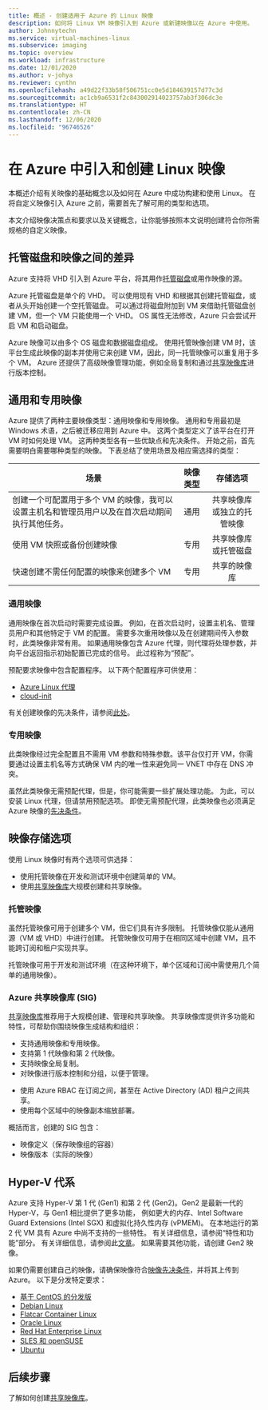 ```yaml
---
title: 概述 - 创建适用于 Azure 的 Linux 映像
description: 如何将 Linux VM 映像引入到 Azure 或新建映像以在 Azure 中使用。
author: Johnnytechn
ms.service: virtual-machines-linux
ms.subservice: imaging
ms.topic: overview
ms.workload: infrastructure
ms.date: 12/01/2020
ms.author: v-johya
ms.reviewer: cynthn
ms.openlocfilehash: a49d22f33b58f506751cc0e5d184639157d77c3d
ms.sourcegitcommit: ac1cb9a6531f2c843002914023757ab3f306dc3e
ms.translationtype: HT
ms.contentlocale: zh-CN
ms.lasthandoff: 12/06/2020
ms.locfileid: "96746526"
---
```

# <a name="bringing-and-creating-linux-images-in-azure"></a>在 Azure 中引入和创建 Linux 映像

本概述介绍有关映像的基础概念以及如何在 Azure 中成功构建和使用 Linux。 在将自定义映像引入 Azure 之前，需要首先了解可用的类型和选项。

本文介绍映像决策点和要求以及关键概念，让你能够按照本文说明创建符合你所需规格的自定义映像。

## <a name="difference-between-managed-disks-and-images"></a>托管磁盘和映像之间的差异


Azure 支持将 VHD 引入到 Azure 平台，将其用作[托管磁盘](../faq-for-disks.md#managed-disks)或用作映像的源。 

Azure 托管磁盘是单个的 VHD。 可以使用现有 VHD 和根据其创建托管磁盘，或者从头开始创建一个空托管磁盘。 可以通过将磁盘附加到 VM 来借助托管磁盘创建 VM，但一个 VM 只能使用一个 VHD。 OS 属性无法修改，Azure 只会尝试开启 VM 和启动磁盘。 

Azure 映像可以由多个 OS 磁盘和数据磁盘组成。 使用托管映像创建 VM 时，该平台生成此映像的副本并使用它来创建 VM，因此，同一托管映像可以重复用于多个 VM。 Azure 还提供了高级映像管理功能，例如全局复制和通过[共享映像库](shared-image-galleries.md)进行版本控制。 



## <a name="generalized-and-specialized"></a>通用和专用映像

Azure 提供了两种主要映像类型：通用映像和专用映像。 通用和专用最初是 Windows 术语，之后被迁移应用到 Azure 中。 这两个类型定义了该平台在打开 VM 时如何处理 VM。 这两种类型各有一些优缺点和先决条件。 开始之前，首先需要明白需要哪种类型的映像。 下表总结了使用场景及相应需选择的类型：

| 场景      | 映像类型  | 存储选项 |
| ------------- |:-------------:| :-------------:| 
| 创建一个可配置用于多个 VM 的映像，我可以设置主机名和管理员用户以及在首次启动期间执行其他任务。 | 通用 | 共享映像库或独立的托管映像 |
| 使用 VM 快照或备份创建映像 | 专用 |共享映像库或托管磁盘 |
| 快速创建不需任何配置的映像来创建多个 VM |专用 |共享的映像库 |


### <a name="generalized-images"></a>通用映像

通用映像在首次启动时需要完成设置。 例如，在首次启动时，设置主机名、管理员用户和其他特定于 VM 的配置。 需要多次重用映像以及在创建期间传入参数时，此类映像非常有用。 如果通用映像包含 Azure 代理，则代理将处理参数，并向平台返回指示初始配置已完成的信号。 此过程称为“预配”。 

预配要求映像中包含配置程序。 以下两个配置程序可供使用：
- [Azure Linux 代理](../extensions/agent-linux.md)
- [cloud-init](./using-cloud-init.md)

有关创建映像的先决条件，请参阅[此处](./create-upload-generic.md)。


### <a name="specialized-images"></a>专用映像
此类映像经过完全配置且不需用 VM 参数和特殊参数。该平台仅打开 VM，你需要通过设置主机名等方式确保 VM 内的唯一性来避免同一 VNET 中存在 DNS 冲突。 

虽然此类映像无需预配代理，但是，你可能需要一些扩展处理功能。 为此，可以安装 Linux 代理，但请禁用预配选项。 即使无需预配代理，此类映像也必须满足 Azure 映像的[先决条件](./create-upload-generic.md)。


## <a name="image-storage-options"></a>映像存储选项
使用 Linux 映像时有两个选项可供选择：

- 使用托管映像在开发和测试环境中创建简单的 VM。
- 使用[共享映像库](shared-image-galleries.md)大规模创建和共享映像。


### <a name="managed-images"></a>托管映像

虽然托管映像可用于创建多个 VM，但它们具有许多限制。 托管映像仅能从通用源（VM 或 VHD）中进行创建。 托管映像仅可用于在相同区域中创建 VM，且不能跨订阅和租户实现共享。

托管映像可用于开发和测试环境（在这种环境下，单个区域和订阅中需使用几个简单的通用映像）。 

### <a name="azure-shared-image-gallery-sig"></a>Azure 共享映像库 (SIG)

[共享映像库](shared-image-galleries.md)推荐用于大规模创建、管理和共享映像。 共享映像库提供许多功能和特性，可帮助你围绕映像生成结构和组织：  

- 支持通用映像和专用映像。
- 支持第 1 代映像和第 2 代映像。
- 支持映像全局复制。
- 对映像进行版本控制和分组，以便于管理。
<!--Not available in MC: Availability Zones-->
- 使用 Azure RBAC 在订阅之间，甚至在 Active Directory (AD) 租户之间共享。
- 使用每个区域中的映像副本缩放部署。

概括而言，创建的 SIG 包含：
- 映像定义（保存映像组的容器）
- 映像版本（实际的映像）



## <a name="hyper-v-generation"></a>Hyper-V 代系

Azure 支持 Hyper-V 第 1 代 (Gen1) 和第 2 代 (Gen2)。Gen2 是最新一代的 Hyper-V，与 Gen1 相比提供了更多功能， 例如更大的内存、Intel Software Guard Extensions (Intel SGX) 和虚拟化持久性内存 (vPMEM)。 在本地运行的第 2 代 VM 具有 Azure 中尚不支持的一些特性。 有关详细信息，请参阅“特性和功能”部分。 有关详细信息，请参阅此[文章](../generation-2.md)。 如果需要其他功能，请创建 Gen2 映像。

如果仍需要创建自己的映像，请确保映像符合[映像先决条件](./create-upload-generic.md)，并将其上传到 Azure。 以下是分发特定要求：


- [基于 CentOS 的分发版](create-upload-centos.md)
- [Debian Linux](debian-create-upload-vhd.md)
- [Flatcar Container Linux](flatcar-create-upload-vhd.md)
- [Oracle Linux](oracle-create-upload-vhd.md)
- [Red Hat Enterprise Linux](redhat-create-upload-vhd.md)
- [SLES 和 openSUSE](suse-create-upload-vhd.md)
- [Ubuntu](create-upload-ubuntu.md)


## <a name="next-steps"></a>后续步骤

了解如何创建[共享映像库](tutorial-custom-images.md)。

